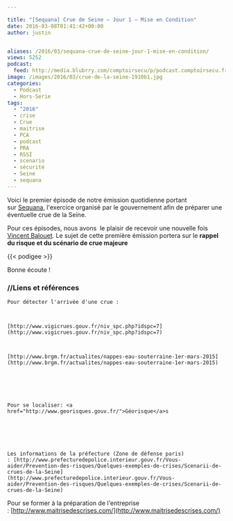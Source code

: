```yaml
---

title: "[Sequana] Crue de Seine – Jour 1 – Mise en Condition"
date: 2016-03-08T01:41:42+00:00
author: justin


aliases: /2016/03/sequana-crue-de-seine-jour-1-mise-en-condition/
views: 5252
podcast:
  feed: http://media.blubrry.com/comptoirsecu/p/podcast.comptoirsecu.fr/CSEC.HS14.2016-03-07.CRUE2016_01.mp3
image: /images/2016/03/crue-de-la-seine-1910b1.jpg
categories:
  - Podcast
  - Hors-Serie
tags:
  - "2016"
  - crise
  - Crue
  - maitrise
  - PCA
  - podcast
  - PRA
  - RSSI
  - scenario
  - sécurité
  - Seine
  - sequana
---
```



Voici le premier épisode de notre émission quotidienne portant sur [Sequana](http://www.prefecturedepolice.interieur.gouv.fr/Sequana/), l'exercice organisé par le gouvernement afin de préparer une éventuelle crue de la Seine.

Pour ces épisodes, nous avons  le plaisir de recevoir une nouvelle fois [Vincent Balouet](https://twitter.com/vbalouet). Le sujet de cette première émission portera sur le **rappel du risque et du scénario de crue majeure**



{{< podigee >}}






Bonne écoute !

### //Liens et références



    Pour détecter l'arrivée d'une crue :



    [http://www.vigicrues.gouv.fr/niv_spc.php?idspc=7](http://www.vigicrues.gouv.fr/niv_spc.php?idspc=7)



    [http://www.brgm.fr/actualites/nappes-eau-souterraine-1er-mars-2015](http://www.brgm.fr/actualites/nappes-eau-souterraine-1er-mars-2015)






    Pour se localiser: <a href="http://www.georisques.gouv.fr/">Géorisque</a>s






    Les informations de la préfecture (Zone de défense paris) : [http://www.prefecturedepolice.interieur.gouv.fr/Vous-aider/Prevention-des-risques/Quelques-exemples-de-crises/Scenarii-de-crues-de-la-Seine](http://www.prefecturedepolice.interieur.gouv.fr/Vous-aider/Prevention-des-risques/Quelques-exemples-de-crises/Scenarii-de-crues-de-la-Seine)







  Pour se former à la préparation de l'entreprise : [http://www.maitrisedescrises.com/](http://www.maitrisedescrises.com/)
